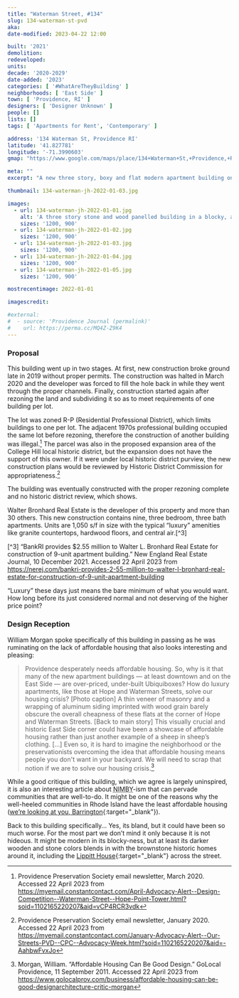 ```yaml
---
title: "Waterman Street, #134"
slug: 134-waterman-st-pvd
aka:
date-modified: 2023-04-22 12:00

built: '2021'
demolition:
redeveloped:
units:
decade: '2020-2029'
date-added: '2023'
categories: [ '#WhatAreTheyBuilding' ]
neighborhoods: [ 'East Side' ]
town: [ 'Providence, RI' ]
designers: [ 'Designer Unknown' ]
people: []
lists: []
tags: [ 'Apartments for Rent', 'Contemporary' ]

address: '134 Waterman St, Providence RI'
latitude: '41.827781'
longitude: '-71.3990603'
gmap: "https://www.google.com/maps/place/134+Waterman+St,+Providence,+RI+02906/@41.827781,-71.3990603,18z"

meta: ""
excerpt: "A new three story, boxy and flat modern apartment building on an important historic East Side corner"

thumbnail: 134-waterman-jh-2022-01-03.jpg

images:
  - url: 134-waterman-jh-2022-01-01.jpg
    alt: 'A three story stone and wood panelled building in a blocky, angular style with a flat roof. Black trimmed windows and dark stone accents along with medium-bodied faux wood tones give it an overall dark look. A few flat, simple parapets protrude from the roof line creating a multi-stepped flat roofline. '
    sizes: '1200, 900'
  - url: 134-waterman-jh-2022-01-02.jpg
    sizes: '1200, 900'
  - url: 134-waterman-jh-2022-01-03.jpg
    sizes: '1200, 900'
  - url: 134-waterman-jh-2022-01-04.jpg
    sizes: '1200, 900'
  - url: 134-waterman-jh-2022-01-05.jpg
    sizes: '1200, 900'

mostrecentimage: 2022-01-01

imagescredit:

#external:
#  - source: 'Providence Journal (permalink)'
#    url: https://perma.cc/MQ4Z-Z9K4
---
```


### Proposal

This building went up in two stages. At first, new construction broke ground late in 2019 without proper permits. The construction was halted in March 2020 and the developer was forced to fill the hole back in while they went through the proper channels. Finally, construction started again after rezoning the land and subdividing it so as to meet requirements of one building per lot.

The lot was zoned R-P (Residential Professional District), which limits buildings to one per lot. The adjacent 1970s professional building occupied the same lot before rezoning, therefore the construction of another building was illegal.[^1] The parcel was also in the proposed expansion area of the College Hill local historic district, but the expansion does not have the support of this owner. If it were under local historic district purview, the new construction plans would be reviewed by Historic District Commission for appropriateness.[^2]

[^1]: Providence Preservation Society email newsletter, March 2020. Accessed 22 April 2023 from https://myemail.constantcontact.com/April-Advocacy-Alert--Design-Competition--Waterman-Street--Hope-Point-Tower.html?soid=1102165220207&aid=vCP4RCR3vdk

[^2]: Providence Preservation Society email newsletter, January 2020. Accessed 22 April 2023 from https://myemail.constantcontact.com/January-Advocacy-Alert--Our-Streets-PVD--CPC--Advocacy-Week.html?soid=1102165220207&aid=-AahbwFvxJo

The building was eventually constructed with the proper rezoning complete and no historic district review, which shows.

Walter Bronhard Real Estate is the developer of this property and more than 30 others. This new construction contains nine, three bedroom, three bath apartments. Units are 1,050 s/f in size with the typical “luxury” amenities like granite countertops, hardwood floors, and central air.[^3]

[^3] “BankRI provides $2.55 million to Walter L. Bronhard Real Estate for construction of 9-unit apartment building.” New England Real Estate Journal, 10 December 2021. Accessed 22 April 2023 from https://nerej.com/bankri-provides-2-55-million-to-walter-l-bronhard-real-estate-for-construction-of-9-unit-apartment-building

“Luxury” these days just means the bare minimum of what you would want. How long before its just considered normal and not deserving of the higher price point?


### Design Reception

William Morgan spoke specifically of this building in passing as he was ruminating on the lack of affordable housing that also looks interesting and pleasing: 

> Providence desperately needs affordable housing. So, why is it that many of the new apartment buildings — at least downtown and on the East Side — are over-priced, under-built Ubiquiboxes? How do luxury apartments, like those at Hope and Waterman Streets, solve our housing crisis? [Photo caption] A thin veneer of masonry and a wrapping of aluminum siding imprinted with wood grain barely obscure the overall cheapness of these flats at the corner of Hope and Waterman Streets. [Back to main story] This visually crucial and historic East Side corner could have been a showcase of affordable housing rather than just another example of a sheep in sheep’s clothing. […] Even so, it is hard to imagine the neighborhood or the preservationists overcoming the idea that affordable housing means people you don't want in your backyard. We will need to scrap that notion if we are to solve our housing crisis.[^4]

[^4]: Morgan, William. “Affordable Housing Can Be Good Design.” GoLocal Providence, 11 September 2011. Accessed 22 April 2023 from https://www.golocalprov.com/business/affordable-housing-can-be-good-designarchitecture-critic-morgan

While a good critique of this building, which we agree is largely uninspired, it is also an interesting article about <abbr title="Not In My Back Yard">NIMBY</abbr>-ism that can pervade communities that are well-to-do. It might be one of the reasons why the well-heeled communities in Rhode Island have the least affordable housing ([we’re looking at you, Barrington](//ecori.org/affordable-housing-stock-shrinks-in-some-r-i-towns/){:target="_blank"}). 

Back to this building specifically… Yes, its bland, but it could have been so much worse. For the most part we don’t mind it only because it is not hideous. It might be modern in its blocky-ness, but at least its darker wooden and stone colors blends in with the brownstone historic homes around it, including the [Lippitt House](//www.preserveri.org/lippitt-house-museum){:target="_blank"} across the street.
